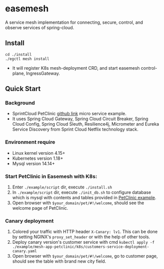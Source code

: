 # easemesh
A service mesh implementation for connecting, secure, control, and observe services of spring-cloud.

## Install 
```
cd ./install
./egctl mesh install
```
* It will register K8s mesh-deployment CRD, and start easemesh control-plane, IngressGateway. 

## Quick Start
### Background
* SprintCloud PetClinic  [github link](https://github.com/spring-petclinic/spring-petclinic-cloud) micro service example.
* It uses Spring Cloud Gateway, Spring Cloud Circuit Breaker, Spring Cloud Config, Spring Cloud Sleuth, Resilience4j, Micrometer and Eureka Service Discovery from Sprint Cloud Netflix technology stack.

### Environment require
* Linux kernel version 4.15+
* Kubernetes version 1.18+
* Mysql version 14.14+

### Start PetClinic in Easemesh with K8s:
1. Enter `./example/script` dir, execute `./install.sh `
2. In `./example/script` dir, execute `./init_db.sh` to configure database which is mysql with contents and tables provided in [PetClinic example](https://github.com/spring-projects/spring-petclinic/tree/main/src/main/resources/db/mysql).
3. Open browser with `$your_domain/pet/#!/welcome`, should see the welcome page of PetClinic. 

### Canary deployment
1. Colored your traffic with HTTP header `X-Canary: lv1`. This can be done by setting NGINX's `proxy_set_header` or with the help of other tools.
2. Deploy canary version's customer service with cmd `kubectl apply -f  ./example/mesh-app-petclinic/k8s/customers-service-deployment-canary.yaml`
3. Open browser with `$your_domain/pet/#!/welcome`, go to customer page, should see the table with brand new city field. 
